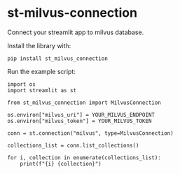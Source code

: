 # st-milvus-connection
Connect your streamlit app to milvus database.

Install the library with:
```
pip install st_milvus_connection
```

Run the example script:
```
import os
import streamlit as st

from st_milvus_connection import MilvusConnection

os.environ["milvus_uri"] = YOUR_MILVUS_ENDPOINT
os.environ["milvus_token"] = YOUR_MILVUS_TOKEN

conn = st.connection("milvus", type=MilvusConnection)

collections_list = conn.list_collections()

for i, collection in enumerate(collections_list):
    print(f"{i} {collection}")
```
